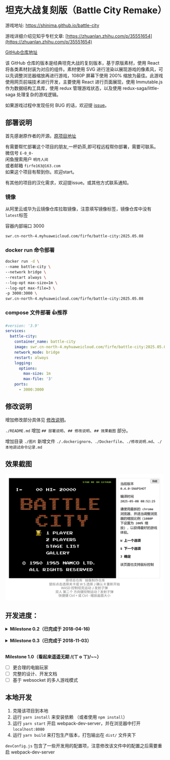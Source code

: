 # 坦克大战复刻版（Battle City Remake）

游戏地址: https://shinima.github.io/battle-city

游戏详细介绍见知乎专栏文章: [https://zhuanlan.zhihu.com/p/35551654](https://zhuanlan.zhihu.com/p/35551654)

[GitHub仓库地址](https://github.com/feichao93/battle-city/)

该 GitHub 仓库的版本是经典坦克大战的复刻版本，基于原版素材，使用 React 将各类素材封装为对应的组件。素材使用 SVG 进行渲染以展现游戏的像素风，可以先调整浏览器缩放再进行游戏，1080P 屏幕下使用 200% 缩放为最佳。此游戏使用网页前端技术进行开发，主要使用 React 进行页面展现，使用 Immutable.js 作为数据结构工具库，使用 redux 管理游戏状态，以及使用 redux-saga/little-saga 处理复杂的游戏逻辑。

如果游戏过程中发现任何 BUG 的话，欢迎提 [issue](https://github.com/shinima/battle-city/issues/new)。

## 部署说明

首先感谢原作者的开源。[原项目地址](https://github.com/feichao93/battle-city)

有需要帮忙部署这个项目的朋友,一杯奶茶,即可程远程帮你部署，需要可联系。  
微信号 `E-0_0-`  
闲鱼搜索用户 `明月人间`  
或者邮箱 `firfe163@163.com`  
如果这个项目有帮到你。欢迎start。

有其他的项目的汉化需求，欢迎提issue。或其他方式联系通知。

### 镜像

从阿里云或华为云镜像仓库拉取镜像，注意填写镜像标签，镜像仓库中没有`latest`标签

容器内部端口 3000

```bash
swr.cn-north-4.myhuaweicloud.com/firfe/battle-city:2025.05.08
```

### docker run 命令部署

```bash
docker run -d \
--name battle-city \
--network bridge \
--restart always \
--log-opt max-size=1m \
--log-opt max-file=3 \
-p 3000:3000 \
swr.cn-north-4.myhuaweicloud.com/firfe/battle-city:2025.05.08
```
### compose 文件部署 👍推荐

```yaml
#version: '3.9'
services:
  battle-city:
    container_name: battle-city
    image: swr.cn-north-4.myhuaweicloud.com/firfe/battle-city:2025.05.08
    network_mode: bridge
    restart: always
    logging:
      options:
        max-size: 1m
        max-file: '3'
    ports:
      - 3000:3000
```

## 修改说明
 
增加修改部分具体见 [修改说明](./修改说明.md)。

`./README.md` 增加 `## 部署说明`、`## 修改说明`、`## 效果截图` 部分。

增加目录 `./图片`
新增文件 `./.dockerignore`、`./Dockerfile`、`./修改说明.md`、`./本地调试命令记录.md` 

## 效果截图

<img src="图片/效果图.png" width="500" />


## 开发进度：

<details>
  <summary><b>Milestone 0.2（已完成于 2018-04-16)</b></summary>

- [x] 游戏的基本框架
- [x] 单人模式
- [x] 展览页面
- [x] 关卡编辑器与自定义关卡管理

</details><br>

<details>
  <summary><b>Milestone 0.3（已完成于 2018-11-03）</b></summary>

- [x] 性能优化
- [x] 完整的游戏音效（有一些小瑕疵）
- [x] 双人模式（已完成）

</details><br>

**Milestone 1.0（看起来遥遥无期 /(ㄒ o ㄒ)/~~）**

- [ ] 更合理的电脑玩家
- [ ] 完整的设计、开发文档
- [ ] 基于 websocket 的多人游戏模式

## 本地开发

1.  克隆该项目到本地
2.  运行 `yarn install` 来安装依赖 （或者使用 `npm install`）
3.  运行 `yarn start` 开启 webpack-dev-server，并在浏览器中打开 `localhost:8080`
4.  运行 `yarn build` 来打包生产版本，打包输出在 `dist/` 文件夹下

`devConfig.js` 包含了一些开发用的配置项，注意修改该文件中的配置之后需要重启 webpack-dev-server
